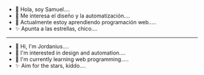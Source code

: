 - 👋 Hola, soy Samuel....
- 👀 Me interesa el diseño y la automatización....
- 🌱 Actualmente estoy aprendiendo programación web.....
- ✨ Apunta a las estrellas, chico....
-----------------------------------------------------
- 👋 Hi, I'm Jordanius....
- 👀 I'm interested in design and automation....
- 🌱 I'm currently learning web programming.....
- ✨ Aim for the stars, kiddo....

<!---
JordaniusNotDev/JordaniusNotDev is a ✨ special ✨ repository because its `README.md` (this file) appears on your GitHub profile.
You can click the Preview link to take a look at your changes.
--->
